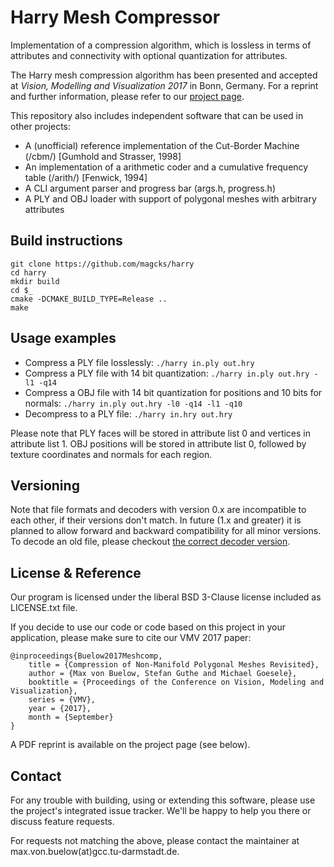 Harry Mesh Compressor
======

Implementation of a compression algorithm, which is lossless in terms of attributes and connectivity with optional quantization for attributes.

The Harry mesh compression algorithm has been presented and accepted at *Vision, Modelling and Visualization 2017* in Bonn, Germany. For a reprint and further information, please refer to our [project page](http://www.gcc.tu-darmstadt.de/home/proj/meshcomp).

This repository also includes independent software that can be used in other projects:
* A (unofficial) reference implementation of the Cut-Border Machine (/cbm/) [Gumhold and Strasser, 1998]
* An implementation of a arithmetic coder and a cumulative frequency table (/arith/) [Fenwick, 1994]
* A CLI argument parser and progress bar (args.h, progress.h)
* A PLY and OBJ loader with support of polygonal meshes with arbitrary attributes

Build instructions
------
```
git clone https://github.com/magcks/harry
cd harry
mkdir build
cd $_
cmake -DCMAKE_BUILD_TYPE=Release ..
make
```

Usage examples
------
* Compress a PLY file losslessly: `./harry in.ply out.hry`
* Compress a PLY file with 14 bit quantization: `./harry in.ply out.hry -l1 -q14`
* Compress a OBJ file with 14 bit quantization for positions and 10 bits for normals: `./harry in.ply out.hry -l0 -q14 -l1 -q10`
* Decompress to a PLY file: `./harry in.hry out.hry`

Please note that PLY faces will be stored in attribute list 0 and vertices in attribute list 1. OBJ positions will be stored in attribute list 0, followed by texture coordinates and normals for each region.

Versioning
------
Note that file formats and decoders with version 0.x are incompatible to each other, if their versions don't match. In future (1.x and greater) it is planned to allow forward and backward compatibility for all minor versions. To decode an old file, please checkout [the correct decoder version](https://github.com/magcks/harry/releases).

License & Reference
------
Our program is licensed under the liberal BSD 3-Clause license included as LICENSE.txt file.

If you decide to use our code or code based on this project in your application, please make sure to cite our VMV 2017 paper:

```
@inproceedings{Buelow2017Meshcomp,
	title = {Compression of Non-Manifold Polygonal Meshes Revisited},
	author = {Max von Buelow, Stefan Guthe and Michael Goesele},
	booktitle = {Proceedings of the Conference on Vision, Modeling and Visualization},
	series = {VMV},
	year = {2017},
	month = {September}
}
```
A PDF reprint is available on the project page (see below).


Contact
------
For any trouble with building, using or extending this software, please use the project's integrated issue tracker. We'll be happy to help you there or discuss feature requests.

For requests not matching the above, please contact the maintainer at max.von.buelow(at)gcc.tu-darmstadt.de.
